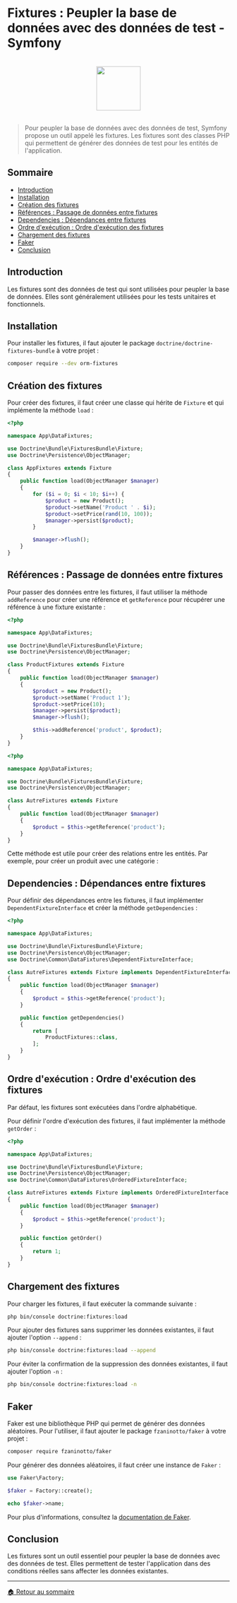 # Fixtures : Peupler la base de données avec des données de test - Symfony

<br>

<center>
<img src="https://symfony.com/logos/symfony_black_03.png" width="100">
</center>

<br>

> Pour peupler la base de données avec des données de test, Symfony propose un outil appelé les fixtures. Les fixtures sont des classes PHP qui permettent de générer des données de test pour les entités de l'application.

## Sommaire

-   [Introduction](#introduction)
-   [Installation](#installation)
-   [Création des fixtures](#création-des-fixtures)
-   [Références : Passage de données entre fixtures](#références--passage-de-données-entre-fixtures)
-   [Dependencies : Dépendances entre fixtures](#dependencies--dépendances-entre-fixtures)
-   [Ordre d'exécution : Ordre d'exécution des fixtures](#ordre-dexécution--ordre-dexécution-des-fixtures)
-   [Chargement des fixtures](#chargement-des-fixtures)
-   [Faker](#faker)
-   [Conclusion](#conclusion)

## Introduction

Les fixtures sont des données de test qui sont utilisées pour peupler la base de données. Elles sont généralement utilisées pour les tests unitaires et fonctionnels.

## Installation

Pour installer les fixtures, il faut ajouter le package `doctrine/doctrine-fixtures-bundle` à votre projet :

```bash
composer require --dev orm-fixtures
```

## Création des fixtures

Pour créer des fixtures, il faut créer une classe qui hérite de `Fixture` et qui implémente la méthode `load` :

```php
<?php

namespace App\DataFixtures;

use Doctrine\Bundle\FixturesBundle\Fixture;
use Doctrine\Persistence\ObjectManager;

class AppFixtures extends Fixture
{
    public function load(ObjectManager $manager)
    {
        for ($i = 0; $i < 10; $i++) {
            $product = new Product();
            $product->setName('Product ' . $i);
            $product->setPrice(rand(10, 100));
            $manager->persist($product);
        }

        $manager->flush();
    }
}
```

## Références : Passage de données entre fixtures

Pour passer des données entre les fixtures, il faut utiliser la méthode `addReference` pour créer une référence et `getReference` pour récupérer une référence à une fixture existante :

```php
<?php

namespace App\DataFixtures;

use Doctrine\Bundle\FixturesBundle\Fixture;
use Doctrine\Persistence\ObjectManager;

class ProductFixtures extends Fixture
{
    public function load(ObjectManager $manager)
    {
        $product = new Product();
        $product->setName('Product 1');
        $product->setPrice(10);
        $manager->persist($product);
        $manager->flush();

        $this->addReference('product', $product);
    }
}
```

```php
<?php

namespace App\DataFixtures;

use Doctrine\Bundle\FixturesBundle\Fixture;
use Doctrine\Persistence\ObjectManager;

class AutreFixtures extends Fixture
{
    public function load(ObjectManager $manager)
    {
        $product = $this->getReference('product');
    }
}
```

Cette méthode est utile pour créer des relations entre les entités. Par exemple, pour créer un produit avec une catégorie :

## Dependencies : Dépendances entre fixtures

Pour définir des dépendances entre les fixtures, il faut implémenter `DependentFixtureInterface` et créer la méthode `getDependencies` :

```php
<?php

namespace App\DataFixtures;

use Doctrine\Bundle\FixturesBundle\Fixture;
use Doctrine\Persistence\ObjectManager;
use Doctrine\Common\DataFixtures\DependentFixtureInterface;

class AutreFixtures extends Fixture implements DependentFixtureInterface
{
    public function load(ObjectManager $manager)
    {
        $product = $this->getReference('product');
    }

    public function getDependencies()
    {
        return [
            ProductFixtures::class,
        ];
    }
}
```

## Ordre d'exécution : Ordre d'exécution des fixtures

Par défaut, les fixtures sont exécutées dans l'ordre alphabétique.

Pour définir l'ordre d'exécution des fixtures, il faut implémenter la méthode `getOrder` :

```php
<?php

namespace App\DataFixtures;

use Doctrine\Bundle\FixturesBundle\Fixture;
use Doctrine\Persistence\ObjectManager;
use Doctrine\Common\DataFixtures\OrderedFixtureInterface;

class AutreFixtures extends Fixture implements OrderedFixtureInterface
{
    public function load(ObjectManager $manager)
    {
        $product = $this->getReference('product');
    }

    public function getOrder()
    {
        return 1;
    }
}
```

## Chargement des fixtures

Pour charger les fixtures, il faut exécuter la commande suivante :

```bash
php bin/console doctrine:fixtures:load
```

Pour ajouter des fixtures sans supprimer les données existantes, il faut ajouter l'option `--append` :

```bash
php bin/console doctrine:fixtures:load --append
```

Pour éviter la confirmation de la suppression des données existantes, il faut ajouter l'option `-n` :

```bash
php bin/console doctrine:fixtures:load -n
```

## Faker

Faker est une bibliothèque PHP qui permet de générer des données aléatoires. Pour l'utiliser, il faut ajouter le package `fzaninotto/faker` à votre projet :

```bash
composer require fzaninotto/faker
```

Pour générer des données aléatoires, il faut créer une instance de `Faker` :

```php
use Faker\Factory;

$faker = Factory::create();

echo $faker->name;
```

Pour plus d'informations, consultez la [documentation de Faker](https://fakerphp.org/).

## Conclusion

Les fixtures sont un outil essentiel pour peupler la base de données avec des données de test. Elles permettent de tester l'application dans des conditions réelles sans affecter les données existantes.

---

[🏠 Retour au sommaire](#)
